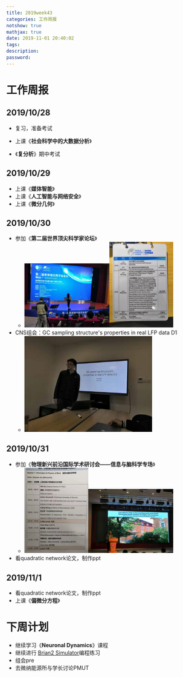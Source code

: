 ```yaml
---
title: 2019week43
categories: 工作周报
notshow: true
mathjax: true
date: 2019-11-01 20:40:02
tags:
description:
password:
---
```


<!-- more -->

# 工作周报

## 2019/10/28

- 复习，准备考试

- 上课《**社会科学中的大数据分析**》
- 《**复分析**》期中考试

## 2019/10/29

- 上课《**媒体智能**》
- 上课《**人工智能与网络安全**》
- 上课《**微分几何**》

## 2019/10/30

- 参加《**第二届世界顶尖科学家论坛**》
	- <img src="2019week43/image-20191101213947393.png" alt="image-20191101213947393" style="zoom:22%;" /><img src="2019week43/image-20191101223432553.png" alt="image-20191101223432553" style="zoom:22%;" />
- CNS组会：GC sampling structure's properties in real LFP data D1
  - <img src="2019week43/image-20191101222637655.png" alt="image-20191101222637655" style="zoom: 33%;" />

## 2019/10/31

- 参加《**物理新兴前沿国际学术研讨会——信息与脑科学专场**》
  - <img src="2019week43/image-20191101222904163.png" alt="image-20191101222904163" style="zoom:22%;" /><img src="2019week43/image-20191101223211620.png" alt="image-20191101223211620" style="zoom:22%;" />
- 看quadratic network论文，制作ppt

## 2019/11/1

- 看quadratic network论文，制作ppt
- 上课《**偏微分方程**》



# 下周计划

- 继续学习《**Neuronal Dynamics**》课程
- 继续进行 [Brian2 Simulator](https://github.com/brian-team/brian2)编程练习
- 组会pre
- 去微纳能源所与学长讨论PMUT